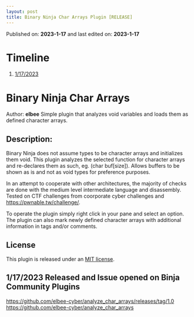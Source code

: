```yaml
--- 
layout: post 
title: Binary Ninja Char Arrays Plugin [RELEASE]
--- 
```

 
Published on: **2023-1-17** and last edited on: **2023-1-17** 

# Timeline
1. [1/17/2023](#release) 

# Binary Ninja Char Arrays 
Author: **elbee**
<a name="release"></a>
Simple plugin that analyzes void variables and loads them as defined character arrays.

## Description:
Binary Ninja does not assume types to be character arrays and initializes them void. This plugin analyzes the selected function for character arrays and re-declares them as such, eg. (char buf\[size]). Allows buffers to be shown as is and not as void types for preference purposes.

In an attempt to cooperate with other architectures, the majority of checks are done with the medium level intermediate language and disassembly. Tested on CTF challenges from coorporate cyber challenges and https://pwnable.tw/challenge/.

To operate the plugin simply right click in your pane and select an option. The plugin can also mark newly defined character arrays with additional information in tags and/or comments.

## License

This plugin is released under an [MIT license](https://github.com/elbee-cyber/analyze_char_arrays/blob/main/LICENSE).

## 1/17/2023 Released and Issue opened on Binja Community Plugins

<a href="https://github.com/elbee-cyber/analyze_char_arrays/releases/tag/1.0">https://github.com/elbee-cyber/analyze_char_arrays/releases/tag/1.0</a>
<a href="https://github.com/elbee-cyber/analyze_char_arrays">https://github.com/elbee-cyber/analyze_char_arrays</a>
